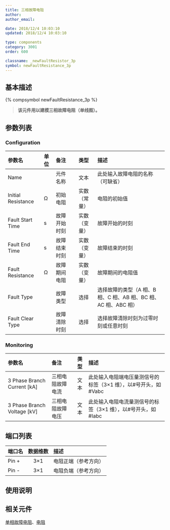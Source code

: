 ```yaml
---
title: 三相故障电阻
author:
author_email:

date: 2018/12/4 10:03:10
updated: 2018/12/4 10:03:10

type: components
category: 3001
order: 600

classname: _newFaultResistor_3p
symbol: newFaultResistance_3p
---
```


## 基本描述

{% compsymbol newFaultResistance_3p %}

> **该元件用以建模三相故障电阻（单线图）。**

## 参数列表

### Configuration

| 参数名             | 单位 | 备注         |     类型     | 描述                                                            |
| :----------------- | :--- | :----------- | :----------: | :-------------------------------------------------------------- |
| Name               |      | 元件名称     |     文本     | 此处输入故障电阻的名称（可缺省）                                |
| Initial Resistance | Ω    | 初始电阻     | 实数（常量） | 电阻的初始值                                                    |
| Fault Start Time   | s    | 故障开始时刻 | 实数（变量） | 故障开始的时刻                                                  |
| Fault End Time     | s    | 故障结束时刻 | 实数（变量） | 故障结束的时刻                                                  |
| Fault Resistance   | Ω    | 故障期间电阻 | 实数（变量） | 故障期间的电阻值                                                |
| Fault Type         |      | 故障类型     |     选择     | 选择故障的类型（A 相、B 相、C 相、AB 相、BC 相、AC 相、ABC 相） |
| Fault Clear Type   |      | 故障清除时刻 |     选择     | 选择故障清除时刻为过零时刻或任意时刻                            |

### Monitoring

| 参数名                        | 备注             | 类型 | 描述                                                           |
| :---------------------------- | :--------------- | :--: | :------------------------------------------------------------- |
| 3 Phase Branch Current \[kA\] | 三相电阻故障电流 | 文本 | 此处输入电阻端电压量测信号的标签（3×1 维），以#号开头，如#Vabc |
| 3 Phase Branch Voltage \[kV\] | 三相电阻故障电压 | 文本 | 此处输入电阻电流量测信号的标签（3×1 维），以#号开头，如#Iabc   |

## 端口列表

| 端口名 | 数据维数 | 描述                 |
| :----- | :------: | :------------------- |
| Pin +  |   3×1    | 电阻正端（参考方向） |
| Pin -  |   3×1    | 电阻负端（参考方向） |

## 使用说明

## 相关元件

[单相故障电阻](comp_newFaultResistor.md)、[电阻](compnewResistorRouter.md)
